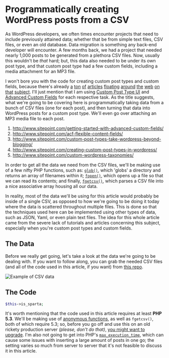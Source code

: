 # Programmatically creating WordPress posts from a CSV

As WordPress developers, we often times encounter projects that need to include previously attained data; whether that be from simple text files, CSV files, or even an old database. Data migration is something any back-end developer will encounter. A few months back, we had a project that needed nearly 1,000 posts to be generated from a plethora CSV files. Now, usually this wouldn't be _that_ hard; but, this data also needed to be under its own post type, and that custom post type had a few custom fields, including a media attachment for an MP3 file.

I won't bore you with the code for creating custom post types and custom fields, because there's already [a]() [ton]() [of]() [articles]() [floating]() [around]() [the]() [web]() [on]() [that]() [subject](). I'll just mention that I am using [Custom Post Type UI]() and [Advanced Custom Fields]() for each respective task. As the title suggests, what we're going to be covering here is programmatically taking data from a bunch of CSV files (one for each post), and then turning that data into WordPress posts for a custom post type. We'll even go over attaching an MP3 media file to each post.

1. http://www.sitepoint.com/getting-started-with-advanced-custom-fields/
1. http://www.sitepoint.com/acf-flexible-content-fields/
1. http://www.sitepoint.com/custom-post-types-take-wordpress-beyond-blogging/
1. http://www.sitepoint.com/creating-custom-post-types-in-wordpress/
1. http://www.sitepoint.com/custom-wordpress-taxonomies/

In order to get all the data we need from the CSV files, we'll be making use of a few nifty PHP functions, such as: [`glob()`](http://php.net/manual/en/function.glob.php), which 'globs' a directory and returns an array of filenames within it; [`fopen()`](http://php.net/manual/en/function.fopen.php), which opens up a file so that we can read its contents; and finally, [`fgetcsv()`](http://php.net/manual/en/function.fgetcsv.php), which parses a CSV file into a nice associative array housing all our data.

In reality, most of the data we'll be using for this article would probably be inside of a single CSV, as opposed to how we're going to be doing it today where the data is scattered throughout multiple files. This is done so that the techniques used here can be implemented using other types of data, such as JSON, Yaml, or even plain text files. The idea for this whole article came from the severe lack of tutorials and articles concerning this subject, especially when you're custom post types and custom fields.

## The Data

Before we really get going, let's take a look at the data we're going to be dealing with. If you want to follow along, you can grab the needed CSV files (and all of the code used in this article, if you want) from [this repo]().

![Example of CSV data](/img.jpg)

## The Code

```php
$this->is_sparta;
```

It's worth mentioning that the code used in this article requires at least **PHP 5.3**. We'll be making use of [anonymous functions](http://php.net/manual/en/functions.anonymous.php), as well as `fgetcsv()`, both of which require 5.3; so, before you go off and use this on an old rickety production server _(please, don't do that)_, [you might want to upgrade](http://www.sitepoint.com/legacy-code-cancer/). I'm also not going to get into PHP's [`max_execution_time`](http://php.net/manual/en/info.configuration.php#ini.max-execution-time), which can cause some issues with inserting a large amount of posts in one go; the setting varies so much from server to server that it's not feasible to discuss it in this article.